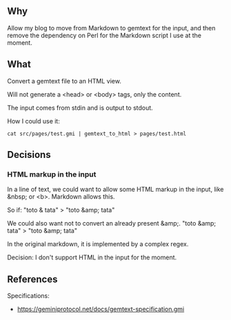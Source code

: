 ## Why

Allow my blog to move from Markdown to gemtext for the input, and then remove
the dependency on Perl for the Markdown script I use at the moment.

## What

Convert a gemtext file to an HTML view.

Will not generate a &lt;head> or &lt;body> tags, only the content.

The input comes from stdin and is output to stdout.

How I could use it:

```
cat src/pages/test.gmi | gemtext_to_html > pages/test.html
```

## Decisions

### HTML markup in the input

In a line of text, we could want to allow some HTML markup in the input, like
\&nbsp; or &lt;b>. Markdown allows this.

So if: "toto & tata" > "toto \&amp; tata"

We could also want not to convert an already present \&amp;.
"toto \&amp; tata" > "toto \&amp; tata"

In the original markdown, it is implemented by a complex regex.

Decision: I don't support HTML in the input for the moment.

## References

Specifications:

- https://geminiprotocol.net/docs/gemtext-specification.gmi
